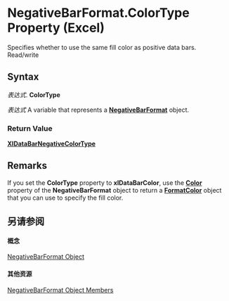 
# NegativeBarFormat.ColorType Property (Excel)

 Specifies whether to use the same fill color as positive data bars. Read/write


## Syntax

 _表达式_. **ColorType**

 _表达式_ A variable that represents a **[NegativeBarFormat](25daa644-29af-a7c1-1d11-be9c72cfff7a.md)** object.


### Return Value

 **[XlDataBarNegativeColorType](8d012c0e-c131-8b77-39f2-15fa3856b1c8.md)**


## Remarks

If you set the  **ColorType** property to **xlDataBarColor**, use the **[Color](53f6ee3b-af89-d039-1a67-0db2960afe93.md)** property of the **NegativeBarFormat** object to return a **[FormatColor](b7818b27-8790-ef52-c24e-8edbdcf979f2.md)** object that you can use to specify the fill color.


## 另请参阅


#### 概念


[NegativeBarFormat Object](25daa644-29af-a7c1-1d11-be9c72cfff7a.md)
#### 其他资源


[NegativeBarFormat Object Members](http://msdn.microsoft.com/library/4c26bd77-17a6-453d-75d0-ac83066fab5b%28Office.15%29.aspx)